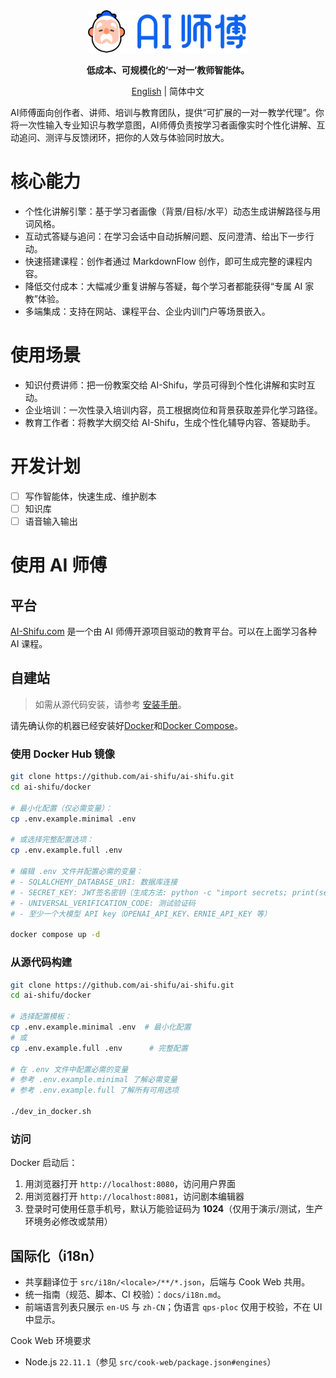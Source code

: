 <div align="center">
  <img src="assets/logo_zh.png" width=256></img>
<p><strong>低成本、可规模化的‘一对一’教师智能体。</strong></p>

[English](README.md) | 简体中文

</div>

AI师傅面向创作者、讲师、培训与教育团队，提供“可扩展的一对一教学代理”。你将一次性输入专业知识与教学意图，AI师傅负责按学习者画像实时个性化讲解、互动追问、测评与反馈闭环，把你的人效与体验同时放大。

# 核心能力
- 个性化讲解引擎：基于学习者画像（背景/目标/水平）动态生成讲解路径与用词风格。
- 互动式答疑与追问：在学习会话中自动拆解问题、反问澄清、给出下一步行动。
- 快速搭建课程：创作者通过 MarkdownFlow 创作，即可生成完整的课程内容。
- 降低交付成本：大幅减少重复讲解与答疑，每个学习者都能获得“专属 AI 家教”体验。
- 多端集成：支持在网站、课程平台、企业内训门户等场景嵌入。


# 使用场景
- 知识付费讲师：把一份教案交给 AI-Shifu，学员可得到个性化讲解和实时互动。
- 企业培训：一次性录入培训内容，员工根据岗位和背景获取差异化学习路径。
- 教育工作者：将教学大纲交给 AI-Shifu，生成个性化辅导内容、答疑助手。


# 开发计划

- [ ] 写作智能体，快速生成、维护剧本
- [ ] 知识库
- [ ] 语音输入输出

# 使用 AI 师傅

## 平台

[AI-Shifu.com](https://ai-shifu.com) 是一个由 AI 师傅开源项目驱动的教育平台。可以在上面学习各种 AI 课程。

## 自建站

> 如需从源代码安装，请参考 [安装手册](INSTALL_MANUAL.md)。

请先确认你的机器已经安装好[Docker](https://docs.docker.com/get-docker/)和[Docker Compose](https://docs.docker.com/compose/install/)。

### 使用 Docker Hub 镜像

```bash
git clone https://github.com/ai-shifu/ai-shifu.git
cd ai-shifu/docker

# 最小化配置（仅必需变量）：
cp .env.example.minimal .env

# 或选择完整配置选项：
cp .env.example.full .env

# 编辑 .env 文件并配置必需的变量：
# - SQLALCHEMY_DATABASE_URI: 数据库连接
# - SECRET_KEY: JWT签名密钥（生成方法: python -c "import secrets; print(secrets.token_urlsafe(32))"）
# - UNIVERSAL_VERIFICATION_CODE: 测试验证码
# - 至少一个大模型 API key（OPENAI_API_KEY、ERNIE_API_KEY 等）

docker compose up -d
```

### 从源代码构建

```bash
git clone https://github.com/ai-shifu/ai-shifu.git
cd ai-shifu/docker

# 选择配置模板：
cp .env.example.minimal .env  # 最小化配置
# 或
cp .env.example.full .env      # 完整配置

# 在 .env 文件中配置必需的变量
# 参考 .env.example.minimal 了解必需变量
# 参考 .env.example.full 了解所有可用选项

./dev_in_docker.sh
```

### 访问

Docker 启动后：
1. 用浏览器打开 `http://localhost:8080`，访问用户界面
2. 用浏览器打开 `http://localhost:8081`，访问剧本编辑器
3. 登录时可使用任意手机号，默认万能验证码为 **1024**（仅用于演示/测试，生产环境务必修改或禁用）

## 国际化（i18n）

- 共享翻译位于 `src/i18n/<locale>/**/*.json`，后端与 Cook Web 共用。
- 统一指南（规范、脚本、CI 校验）：`docs/i18n.md`。
- 前端语言列表只展示 `en-US` 与 `zh-CN`；伪语言 `qps-ploc` 仅用于校验，不在 UI 中显示。

Cook Web 环境要求
- Node.js `22.11.1`（参见 `src/cook-web/package.json#engines`）
